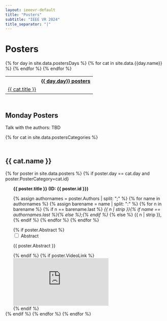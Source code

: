 ```yaml
---
layout: ieeevr-default
title: "Posters"
subtitle: "IEEE VR 2024"
title_separator: "|"
---
```


<h1>Posters</h1>
<div>
    <table class="styled-table">
        <tr>
            <td class="medLarge"><a href="#P1"></a></td>
            {% for day in site.data.postersDays %}
                <th colspan="4"><a href="#{{ day.id }}">{{ day.day}} posters</a></th>
                {% for cat in site.data.{{day.name}} %}
                    <tr>
                        <td class="medLarge"><a href="#{{ cat.id }}">{{ cat.title }}</a></td>
                    </tr>
                {% endfor %}
                </th>
            {% endfor %}
            <!--<th colspan="4"><a href="#{{ cat.id }}">Monday posters</a></th>
            <h1 id="call-for-workshop-papers"> Monday Posters </h1>
                {% for cat in site.data.postersCategories %}
                <div>
                    <div>
                        <table class="styled-table">
                            <tr>
                                <th colspan="4"><a href="#{{ cat.id }}">Category: {{ cat.id }}  {{ cat.name }} (Day : {{ cat.day}})</a></th>
                            </tr>                   
                            {% assign ps = site.data.posters | sort: "id" %}
                            {% for poster in ps %}
                                {% if poster.PosterCategory == cat.id and poster.Day == cat.day %}
                                    <tr>
                                        <td class="medLarge"><a href="#{{ poster.id }}">{{ poster.id }}</a></td>
                                        <td class="medLarge"><a href="#{{ poster.id }}">{{ poster.title }}</a></td>
                                    </tr>
                                {% endif %}
                            {% endfor %}
                        </table>
                    </div>
                <div>
            {% endfor %} 
            <td class="medLarge"><a href="#P2"></a></td>
            <h1 id="call-for-workshop-papers"> Tuesday Posters </h1>
                {% for cat in site.data.postersCategories2 %}
                <div>
                    <div>
                        <table class="styled-table">
                            <tr>
                                <th colspan="4"><a href="#{{ cat.id }}">Category: {{ cat.id }}  {{ cat.name }} (Day : {{ cat.day}})</a></th>
                            </tr>                   
                            {% assign ps = site.data.posters | sort: "id" %}
                            {% for poster in ps %}
                                {% if poster.PosterCategory == cat.id and poster.Day == cat.day %}
                                    <tr>
                                        <td class="medLarge"><a href="#{{ poster.id }}">{{ poster.id }}</a></td>
                                        <td class="medLarge"><a href="#{{ poster.id }}">{{ poster.title }}</a></td>
                                    </tr>
                                {% endif %}
                            {% endfor %}
                        </table>
                    </div>
                <div>
            {% endfor %} -->
        </tr>
    </table>
</div>

<div>    
    <h2 id="P1" class="pink" style="padding-top:25px;">Monday Posters</h2>  
    <p class="small">Talk with the authors: TBD </p><!--9:45&#8209;10:15, 13:00&#8209;13:30, 15:00&#8209;15:30, 17:00&#8209;17:30, Room: Sorcerer's Apprentice Ballroom</p>  -->
    {% for cat in site.data.postersCategories %}
        <h2 id="{{ cat.id }}" class="pink" style="padding-top:25px;">{{ cat.name }}</h2>  
        {% for poster in site.data.posters %}
            {% if poster.day == cat.day and poster.PosterCategory=cat.id}
            <div style="margin-left: 25px;">           
                <p class="medLarge" id="{{ poster.id }}" style="margin-bottom: 0.3em;">
                    <strong>{{ poster.title }} (ID:&nbsp;{{ poster.id }})</strong>
                </p>
                <p class="font_70" >
                    {% assign authornames = poster.Authors | split: ";" %}
                    {% for name in authornames %}
                        {% assign barename = name | split: ":" %}
                        {% for n in barename %}
                            {% if n == barename.last %}
                                <i>{{ n | strip }}{% if name == authornames.last %}{% else %};{% endif %}</i>
                            {% else %}                            
                                <span class="bold">{{ n | strip }},</span>
                            {% endif %}
                        {% endfor %} 
                    {% endfor %}
                </p>
                {% if poster.Abstract %}
                    <div id="{{ poster.id }}" class="wrap-collabsible"> <input id="collapsibleabstract{{ poster.id }}" class="toggle" type="checkbox"> 
                        <label for="collapsibleabstract{{ poster.id }}" class="lbl-toggle">Abstract</label>
                        <div class="collapsible-content">
                            <div class="content-inner">
                                <p>{{ poster.Abstract }}</p>
                            </div>
                        </div>
                    </div>   
                {% endif %}
                {% if poster.VideoLink %}
                <div class="video-container">
                    <iframe src="https://www.youtube.com/embed/{{ poster.VideoLink }}" frameborder="0" allow="accelerometer; autoplay; encrypted-media; gyroscope; picture-in-picture" allowfullscreen></iframe>
                </div>
            {% endif %}<!--https://www.youtube.com/embed/ -->
            </div>
            {% endif %}
        {% endfor %}
    {% endfor %}
</div>

